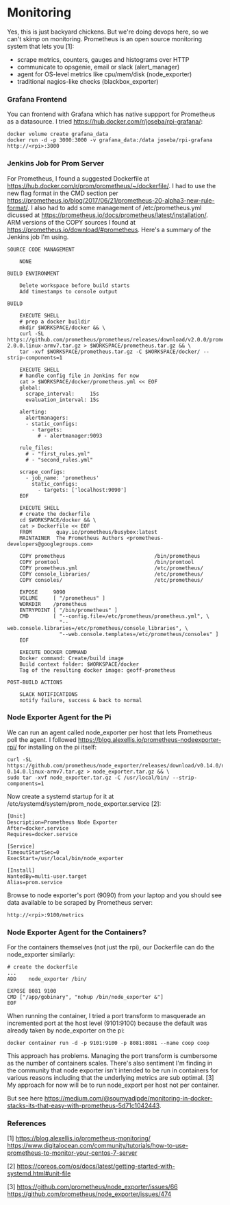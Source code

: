 # Monitoring

Yes, this is just backyard chickens.  But we're doing devops here, so we can't skimp on monitoring.  Prometheus is an open source monitoring system that lets you [1]:

  - scrape metrics, counters, gauges and histograms over HTTP
  - communicate to opsgenie, email or slack (alert_manager)
  - agent for OS-level metrics like cpu/mem/disk (node_exporter)
  - traditional nagios-like checks (blackbox_exporter) 

### Grafana Frontend

You can frontend with Grafana which has native suppport for Prometheus as a datasource.  I tried https://hub.docker.com/r/joseba/rpi-grafana/:

    docker volume create grafana_data
    docker run -d -p 3000:3000 -v grafana_data:/data joseba/rpi-grafana
    http://<rpi>:3000

### Jenkins Job for Prom Server

For Prometheus, I found a suggested Dockerfile at https://hub.docker.com/r/prom/prometheus/~/dockerfile/.  I had to use the new flag format in the CMD section per https://prometheus.io/blog/2017/06/21/prometheus-20-alpha3-new-rule-format/.  I also had to add some management of /etc/prometheus.yml dicussed at https://prometheus.io/docs/prometheus/latest/installation/.  ARM versions of the COPY sources I found at https://prometheus.io/download/#prometheus. Here's a summary of the Jenkins job I'm using. 

    SOURCE CODE MANAGEMENT
        
        NONE
                
    BUILD ENVIRONMENT
    
        Delete workspace before build starts
        Add timestamps to console output
            
    BUILD

        EXECUTE SHELL
        # prep a docker buildir        
        mkdir $WORKSPACE/docker && \
        curl -SL https://github.com/prometheus/prometheus/releases/download/v2.0.0/prometheus-2.0.0.linux-armv7.tar.gz > $WORKSPACE/prometheus.tar.gz && \
        tar -xvf $WORKSPACE/prometheus.tar.gz -C $WORKSPACE/docker/ --strip-components=1
        
        EXECUTE SHELL
        # handle config file in Jenkins for now
        cat > $WORKSPACE/docker/prometheus.yml << EOF
        global:
          scrape_interval:     15s 
          evaluation_interval: 15s 

        alerting:
          alertmanagers:
          - static_configs:
            - targets:
              # - alertmanager:9093
        
        rule_files:
          # - "first_rules.yml"
          # - "second_rules.yml"
        
        scrape_configs:
          - job_name: 'prometheus'
            static_configs:
              - targets: ['localhost:9090']
        EOF
        
        EXECUTE SHELL
        # create the dockerfile
        cd $WORKSPACE/docker && \
        cat > Dockerfile << EOF
        FROM        quay.io/prometheus/busybox:latest
        MAINTAINER  The Prometheus Authors <prometheus-developers@googlegroups.com>
        
        COPY prometheus                             /bin/prometheus
        COPY promtool                               /bin/promtool
        COPY prometheus.yml                         /etc/prometheus/
        COPY console_libraries/                     /etc/prometheus/
        COPY consoles/                              /etc/prometheus/
        
        EXPOSE     9090
        VOLUME     [ "/prometheus" ]
        WORKDIR    /prometheus
        ENTRYPOINT [ "/bin/prometheus" ]
        CMD        [ "--config.file=/etc/prometheus/prometheus.yml", \
                     "--web.console.libraries=/etc/prometheus/console_libraries", \
                     "--web.console.templates=/etc/prometheus/consoles" ]
        EOF
        
        EXECUTE DOCKER COMMAND
        Docker command: Create/build image
        Build context folder: $WORKSPACE/docker
        Tag of the resulting docker image: geoff-prometheus
    
    POST-BUILD ACTIONS
        
        SLACK NOTIFICATIONS
        notify failure, success & back to normal

### Node Exporter Agent for the Pi

We can run an agent called node_exporter per host that lets Prometheus poll the agent. I followed https://blog.alexellis.io/prometheus-nodeexporter-rpi/ for installing on the pi itself:

    curl -SL https://github.com/prometheus/node_exporter/releases/download/v0.14.0/node_exporter-0.14.0.linux-armv7.tar.gz > node_exporter.tar.gz && \
    sudo tar -xvf node_exporter.tar.gz -C /usr/local/bin/ --strip-components=1

Now create a systemd startup for it at /etc/systemd/system/prom_node_exporter.service [2]:

    [Unit]
    Description=Prometheus Node Exporter
    After=docker.service
    Requires=docker.service
    
    [Service]
    TimeoutStartSec=0
    ExecStart=/usr/local/bin/node_exporter
    
    [Install]
    WantedBy=multi-user.target
    Alias=prom.service

Browse to node exporter's port (9090) from your laptop and you should see data available to be scraped by Prometheus server:

    http://<rpi>:9100/metrics

### Node Exporter Agent for the Containers?

For the containers themselves (not just the rpi), our Dockerfile can do the node_exporter similarly:

    # create the dockerfile
    ...
    ADD    node_exporter /bin/
    
    EXPOSE 8081 9100
    CMD ["/app/gobinary", "nohup /bin/node_exporter &"]
    EOF

When running the container, I tried a port transform to masquerade an incremented port at the host level (9101:9100) because the default was already taken by node_exporter on the pi: 

    docker container run -d -p 9101:9100 -p 8081:8081 --name coop coop

This approach has problems.  Managing the port transform is cumbersome as the number of containers scales.  There's also sentiment I'm finding in the community that node exporter isn't intended to be run in containers for various reasons including that the underlying metrics are sub optimal. [3]  My approach for now will be to run node_export per host not per container.

But see here https://medium.com/@soumyadipde/monitoring-in-docker-stacks-its-that-easy-with-prometheus-5d71c1042443.

### References

[1] https://blog.alexellis.io/prometheus-monitoring/
https://www.digitalocean.com/community/tutorials/how-to-use-prometheus-to-monitor-your-centos-7-server

[2] https://coreos.com/os/docs/latest/getting-started-with-systemd.html#unit-file

[3] https://github.com/prometheus/node_exporter/issues/66 
https://github.com/prometheus/node_exporter/issues/474